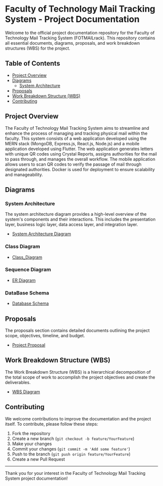 # Faculty of Technology Mail Tracking System - Project Documentation

Welcome to the official project documentation repository for the Faculty of Technology Mail Tracking System (FOTMAILrack). This repository contains all essential documents, diagrams, proposals, and work breakdown structures (WBS) for the project.

## Table of Contents

- [Project Overview](#project-overview)
- [Diagrams](#diagrams)
  - [System Architecture](#system-architecture)
- [Proposals](#proposals)
- [Work Breakdown Structure (WBS)](#work-breakdown-structure-wbs)
- [Contributing](#contributing)

## Project Overview

The Faculty of Technology Mail Tracking System aims to streamline and enhance the process of managing and tracking physical mail within the faculty. This system consists of a web application developed using the MERN stack (MongoDB, Express.js, React.js, Node.js) and a mobile application developed using Flutter. The web application generates letters with unique QR codes using Crystal Reports, assigns authorities for the mail to pass through, and manages the overall workflow. The mobile application allows users to scan QR codes to verify the passage of mail through designated authorities. Docker is used for deployment to ensure scalability and manageability.

## Diagrams

### System Architecture

The system architecture diagram provides a high-level overview of the system's components and their interactions. This includes the presentation layer, business logic layer, data access layer, and integration layer.

- [System Architecture Diagram](Diagrams/Architecture_Diagram.jpeg)

### Class Diagram


- [Class_Diagram](Diagrams/Class_diagram.jpeg)

### Sequence Diagram


- [ER Diagram](Diagrams/Sequence_Diagram.jpeg)

### DataBase Schema

 - [Database Schema](Diagrams/Database_Scheme.jpeg)

## Proposals

The proposals section contains detailed documents outlining the project scope, objectives, timeline, and budget.

- [Project Proposal](G15_ICT_Project_Proposal.pdf)


## Work Breakdown Structure (WBS)

The Work Breakdown Structure (WBS) is a hierarchical decomposition of the total scope of work to accomplish the project objectives and create the deliverables.

- [WBS Diagram](WorkBreakdownStructure(WBS).pdf)

## Contributing

We welcome contributions to improve the documentation and the project itself. To contribute, please follow these steps:

1. Fork the repository
2. Create a new branch (`git checkout -b feature/YourFeature`)
3. Make your changes
4. Commit your changes (`git commit -m 'Add some feature'`)
5. Push to the branch (`git push origin feature/YourFeature`)
6. Create a new Pull Request


---

Thank you for your interest in the Faculty of Technology Mail Tracking System project documentation!
